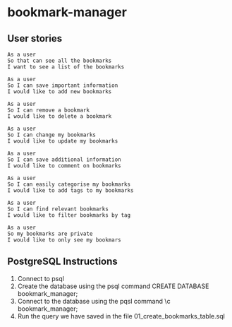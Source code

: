 # bookmark-manager

## User stories
``` shell
As a user 
So that can see all the bookmarks
I want to see a list of the bookmarks

As a user 
So I can save important information
I would like to add new bookmarks

As a user 
So I can remove a bookmark 
I would like to delete a bookmark

As a user
So I can change my bookmarks 
I would like to update my bookmarks

As a user 
So I can save additional information
I would like to comment on bookmarks

As a user 
So I can easily categorise my bookmarks
I would like to add tags to my bookmarks

As a user
So I can find relevant bookmarks
I would like to filter bookmarks by tag 

As a user
So my bookmarks are private 
I would like to only see my bookmars
```

## PostgreSQL Instructions
1. Connect to psql
2. Create the database using the psql command CREATE DATABASE bookmark_manager;
3. Connect to the database using the pqsl command \c bookmark_manager;
4. Run the query we have saved in the file 01_create_bookmarks_table.sql
